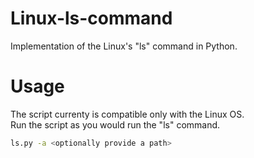 # Linux-ls-command
Implementation of the Linux's "ls" command in Python.

# Usage
The script currenty is compatible only with the Linux OS.  
Run the script as you would run the "ls" command.

```bash
ls.py -a <optionally provide a path>


